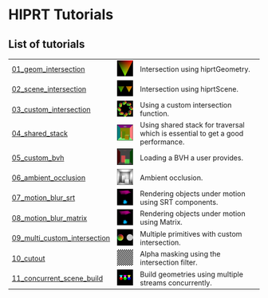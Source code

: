 # HIPRT Tutorials

## List of tutorials

|   |   |  |
|---|---|--|
|[01_geom_intersection](./01_geom_intersection)   | <img src="./imgs/01_geom_intersection.png" alt="drawing" width="100"/>  | Intersection using hiprtGeometry. |
|[02_scene_intersection](./02_scene_intersection)   | <img src="./imgs/02_scene_intersection.png" alt="drawing" width="100"/>  | Intersection using hiprtScene. |
|[03_custom_intersection](./03_custom_intersection)   | <img src="./imgs/03_custom_intersection.png" alt="drawing" width="100"/>  | Using a custom intersection function. |
|[04_shared_stack](./04_shared_stack)   | <img src="./imgs/04_shared_stack.png" alt="drawing" width="100"/>  | Using shared stack for traversal which is essential to get a good performance. | 
|[05_custom_bvh](./05_custom_bvh_import)   | <img src="./imgs/05_custom_bvh_import.png" alt="drawing" width="100"/>  | Loading a BVH a user provides. |
|[06_ambient_occlusion](./06_ambient_occlusion)   | <img src="./imgs/06_ambient_occlusion.png" alt="drawing" width="100"/>  | Ambient occlusion. |
|[07_motion_blur_srt](./07_motion_blur)   | <img src="./imgs/07_08_motion_blur.png" alt="drawing" width="100"/>  | Rendering objects under motion using SRT components. |
|[08_motion_blur_matrix](./08_motion_blur)   | <img src="./imgs/07_08_motion_blur.png" alt="drawing" width="100"/>  | Rendering objects under motion using Matrix. |
|[09_multi_custom_intersection](./09_multi_custom_intersection)   | <img src="./imgs/09_multi_custom_intersection.png" alt="drawing" width="100"/>  | Multiple primitives with custom intersection. |
|[10_cutout](./10_cutout)   | <img src="./imgs/10_cutout.png" alt="drawing" width="100"/>  | Alpha masking using the intersection filter. |
|[11_concurrent_scene_build](./11_concurrent_scene_build)   | <img src="./imgs/11_concurrent_scene_build.png" alt="drawing" width="100"/>  | Build geometries using multiple streams concurrently. |

